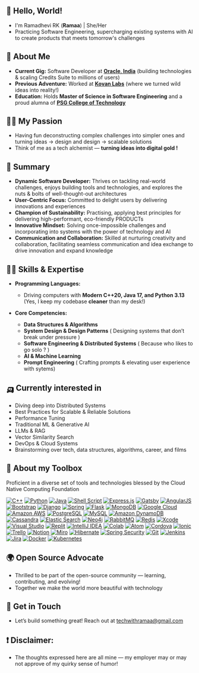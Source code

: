 ## 🐼 Hello, World! 

- I'm Ramadhevi RK (**Ramaa**) | She/Her
- Practicing Software Engineering, supercharging existing systems with AI to create products that meets tomorrow's challenges

## 🥑 About Me

- **Current Gig:** Software Developer at **[Oracle, India](https://oracle.com)** (building technologies & scaling Credits Suite to millions of users)
- **Previous Adventure:** Worked at **[Kovan Labs](https://kovanlabs.com)**  (where we turned wild ideas into reality!)  
- **Education:** Holds **Master of Science in Software Engineering** and a proud alumna of **[PSG College of Technology](https://www.psgtech.edu/index1.php)**

## 🏄‍♀️ My Passion

-  Having fun deconstructing complex challenges into simpler ones and turning ideas -> design and design -> scalable solutions
-  Think of me as a tech alchemist — **turning ideas into digital gold !**

## 🍁 Summary

- **Dynamic Software Developer:** Thrives on tackling real-world challenges, enjoys building tools and technologies, and explores the nuts & bolts of well-thought-out architectures
- **User-Centric Focus:** Committed to delight users by delivering innovations and experiences
- **Champion of Sustainability:** Practising, applying best principles for delivering high-performant, eco-friendly PRODUCTs
- **Innovative Mindset:** Solving once-impossible challenges and incorporating into systems with the power of technology and AI
- **Communication and Collaboration:** Skilled at nurturing creativity and collaboration, facilitating seamless communication and idea exchange to drive innovation and expand knowledge


## 🍋‍🟩 Skills & Expertise

- **Programming Languages:**  
  - Driving computers with **Modern C++20, Java 17, and Python 3.13** (Yes, I keep my codebase **cleaner** than my desk!)

- **Core Competencies:**  
  - **Data Structures & Algorithms** 
  - **System Design & Design Patterns** ( Designing systems that don’t break under pressure )  
  - **Software Engineering & Distributed Systems** ( Because who likes to go solo ? )  
  - **AI & Machine Learning** 
  - **Prompt Engineering** ( Crafting prompts & elevating user experience with sytems)

## 🛺 Currently interested in

- Diving deep into Distributed Systems
- Best Practices for Scalable & Reliable Solutions
- Performance Tuning
- Traditional ML & Generative AI
- LLMs & RAG  
- Vector Similarity Search 
- DevOps & Cloud Systems
- Brainstorming over tech, data structures, algorithms, career, and films

## 🪸 About my Toolbox

Proficient in a diverse set of tools and technologies blessed by the Cloud Native Computing Foundation

[![C++](https://img.shields.io/badge/c++-%2300599C.svg?style=for-the-badge&logo=c%2B%2B&logoColor=white)](https://isocpp.org/)
[![Python](https://img.shields.io/badge/Python-3776AB?style=for-the-badge&logo=python&logoColor=white)](https://www.python.org/)
[![Java](https://img.shields.io/badge/Java-ED8B00?style=for-the-badge&logo=openjdk&logoColor=white)](https://www.oracle.com/java/)
[![Shell Script](https://img.shields.io/badge/Shell_Script-121011?style=for-the-badge&logo=gnu-bash&logoColor=white)](https://www.gnu.org/software/bash/)
[![Express.js](https://img.shields.io/badge/Express.js-404D59?style=for-the-badge)](https://expressjs.com/)
[![Gatsby](https://img.shields.io/badge/Gatsby-663399?style=for-the-badge&logo=gatsby&logoColor=white)](https://gatsbyjs.com/)
[![AngularJS](https://img.shields.io/badge/AngularJS-E23237?style=for-the-badge&logo=angularjs&logoColor=white)](https://angularjs.org/)
[![Bootstrap](https://img.shields.io/badge/Bootstrap-563D7C?style=for-the-badge&logo=bootstrap&logoColor=white)](https://getbootstrap.com/)
[![Django](https://img.shields.io/badge/Django-092E20?style=for-the-badge&logo=django&logoColor=white)](https://www.djangoproject.com/)
[![Spring](https://img.shields.io/badge/Spring-6DB33F?style=for-the-badge&logo=spring&logoColor=white)](https://spring.io/)
[![Flask](https://img.shields.io/badge/Flask-000000?style=for-the-badge&logo=flask&logoColor=white)](https://palletsprojects.com/projects/flask/)
[![MongoDB](https://img.shields.io/badge/MongoDB-4EA94B?style=for-the-badge&logo=mongodb&logoColor=white)](https://www.mongodb.com/)
[![Google Cloud](https://img.shields.io/badge/Google_Cloud-4285F4?style=for-the-badge&logo=google-cloud&logoColor=white)](https://cloud.google.com/?hl=en)
[![Amazon AWS](https://img.shields.io/badge/Amazon_AWS-232F3E?style=for-the-badge&logo=amazon-aws&logoColor=white)](https://aws.amazon.com/)
[![PostgreSQL](https://img.shields.io/badge/PostgreSQL-316192?style=for-the-badge&logo=postgresql&logoColor=white)](https://www.postgresql.org/)
[![MySQL](https://img.shields.io/badge/MySQL-4479A1?style=for-the-badge&logo=mysql&logoColor=white)](https://www.mysql.com/)
[![Amazon DynamoDB](https://img.shields.io/badge/Amazon%20DynamoDB-4053D6?style=for-the-badge&logo=Amazon%20DynamoDB&logoColor=white)](http://aws.amazon.com/dynamodb/)
[![Cassandra](https://img.shields.io/badge/Cassandra-1287B1?style=for-the-badge&logo=apache%20cassandra&logoColor=white)](https://cassandra.apache.org/)
[![Elastic Search](https://img.shields.io/badge/Elastic_Search-005571?style=for-the-badge&logo=elasticsearch&logoColor=white)](https://www.elastic.co/elasticsearch/)
[![Neo4j](https://img.shields.io/badge/Neo4j-018bff?style=for-the-badge&logo=neo4j&logoColor=white)](https://neo4j.com/)
[![RabbitMQ](https://img.shields.io/badge/rabbitmq-%23FF6600.svg?&style=for-the-badge&logo=rabbitmq&logoColor=white)](https://www.rabbitmq.com/)
[![Redis](https://img.shields.io/badge/redis-%23DD0031.svg?&style=for-the-badge&logo=redis&logoColor=white)](https://redis.io/)
[![Xcode](https://img.shields.io/badge/Xcode-007ACC?style=for-the-badge&logo=Xcode&logoColor=white)](https://developer.apple.com/xcode/)
[![Visual Studio](https://img.shields.io/badge/Visual_Studio-5C2D91?style=for-the-badge&logo=visual%20studio&logoColor=white)](https://visualstudio.microsoft.com/)
[![Replit](https://img.shields.io/badge/replit-667881?style=for-the-badge&logo=replit&logoColor=white)](https://replit.com/)
[![IntelliJ IDEA](https://img.shields.io/badge/IntelliJ_IDEA-000000.svg?style=for-the-badge&logo=intellij-idea&logoColor=white)](https://www.jetbrains.com/idea/)
[![Colab](https://img.shields.io/badge/Colab-F9AB00?style=for-the-badge&logo=googlecolab&color=525252)](https://colab.research.google.com/)
[![Atom](https://img.shields.io/badge/Atom-66595C?style=for-the-badge&logo=Atom&logoColor=white)](https://atom.io/)
[![Cordova](https://img.shields.io/badge/Cordova-35434F?style=for-the-badge&logo=apache-cordova&logoColor=E8E8E8)](https://cordova.apache.org/)
[![Ionic](https://img.shields.io/badge/Ionic-3880FF?style=for-the-badge&logo=ionic&logoColor=white)](https://ionicframework.com/)
[![Trello](https://img.shields.io/badge/Trello-0052CC?style=for-the-badge&logo=trello&logoColor=white)](http://trello.com/)
[![Notion](https://img.shields.io/badge/Notion-000000?style=for-the-badge&logo=notion&logoColor=white)](https://www.notion.so/)
[![Miro](https://img.shields.io/badge/Miro-050038?style=for-the-badge&logo=Miro&logoColor=white)](https://miro.com/)
[![Hibernate](https://img.shields.io/badge/Hibernate-59666C?style=for-the-badge&logo=Hibernate&logoColor=white)](https://hibernate.org/orm/)
[![Spring Security](https://img.shields.io/badge/Spring_Security-6DB33F?style=for-the-badge&logo=Spring-Security&logoColor=white)](https://spring.io/projects/spring-security)
[![Git](https://img.shields.io/badge/GIT-E44C30?style=for-the-badge&logo=git&logoColor=white)](https://git-scm.com/)
[![Jenkins](https://img.shields.io/badge/Jenkins-D24939?style=for-the-badge&logo=Jenkins&logoColor=white)](https://www.jenkins.io/)
[![Jira](https://img.shields.io/badge/Jira-0052CC?style=for-the-badge&logo=Jira&logoColor=white)](https://www.atlassian.com/software/jira)
[![Docker](https://img.shields.io/badge/docker-%230db7ed.svg?style=for-the-badge&logo=docker&logoColor=white)](https://www.docker.com/)
[![Kubernetes](https://img.shields.io/badge/kubernetes-%23326ce5.svg?style=for-the-badge&logo=kubernetes&logoColor=white)](https://kubernetes.io/)





## 🌍 Open Source Advocate

- Thrilled to be part of the open-source community — learning, contributing, and evolving!
- Together we make the world more beautiful with technology

## 💫 Get in Touch

- Let’s build something great! Reach out at [techwithramaa@gmail.com](mailto:techwithramaa@gmail.com)

## ❗ **Disclaimer:**  
- The thoughts expressed here are all mine — my employer may or may not approve of my quirky sense of humor!
